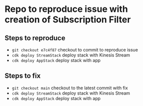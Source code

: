 # Repo to reproduce issue with creation of Subscription Filter

## Steps to reproduce

* `git checkout e7c4f87` checkout to commit to reproduce issue
* `cdk deploy StreamStack` deploy stack with Kinesis Stream
* `cdk deploy AppStack` deploy stack with app

## Steps to fix

* `git checkout main` checkout to the latest commit with fix
* `cdk deploy StreamStack` deploy stack with Kinesis Stream
* `cdk deploy AppStack` deploy stack with app


